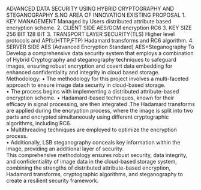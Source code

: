 ADVANCED DATA SECURITY USING HYBRID 
CRYPTOGRAPHY AND STEGANOGRAPHY 
S.NO 
AREA OF 
INNOVATION 
EXISTING 
PROPOSAL 
1. 
KEY 
MANAGEMENT 
Managed by Users 
distributed attribute
based encryption 
scheme. 
2. 
CLIENT SIDE 
AES/GCM encryption 
RC6 
3. 
KEY SIZE 
256 BIT 
128 BIT 
3. 
TRANSPORT 
LAYER 
SECURITY(TLS) 
Higher level protocols and 
API’s(HTTP,FTP) 
Hadamard transforms 
and RC6 algorithm. 
4. 
SERVER SIDE 
AES (Advanced Encryption Standard) 
AES+Steganography 
To Develop a comprehensive data security system that employs a combination of Hybrid 
Cryptography and steganography techniques to safeguard images, ensuring robust encryption 
and covert data embedding for enhanced confidentiality and integrity in cloud based storage. 
Methodology: 
• The methodology for this project involves a multi-faceted approach to ensure image 
data security in cloud-based storage.  
• The process begins with implementing a distributed attribute-based encryption 
scheme. 
• Hadamard-based techniques, known for their efficacy in signal processing, are then 
integrated .The Hadamard transforms are applied during the encryption process, 
where the image is split into two parts and encrypted simultaneously using different 
cryptographic algorithms, including RC6.  
• Multithreading techniques are employed to optimize the encryption process.  
• Additionally, LSB steganography conceals key information within the image, 
providing an additional layer of security.  
This comprehensive methodology ensures robust security, data integrity, and confidentiality 
of image data in the cloud-based storage system, combining the strengths of distributed 
attribute-based encryption, Hadamard transforms, cryptographic algorithms, and 
steganography to create a resilient security framework.
